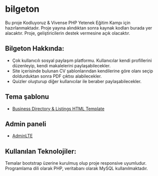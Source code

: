 # bilgeton

Bu proje Kodluyoruz & Vivense PHP Yetenek Eğitim Kampı için hazırlanmaktadır. Proje yayına alındıktan sonra kaynak kodları burada yer alacaktır. Proje, geliştiricilerin destek vermesine açık olacaktır.

## Bilgeton Hakkında:

- Çok kullanıcılı sosyal paylaşım platformu. Kullanıcılar kendi profillerini düzenleyip, kendi makalelerini paylaşabilecekler.
- Site içerisinde bulunan CV şablonlarından kendilerine göre olanı seçip doldurduktan sonra PDF çıktısı alabilecekler.
- Quizler oluşturup diğer kullanıcılar ile beraber paylaşabilecekler.

## Tema şablonu
- [Business Directory & Listings HTML Template](https://themeforest.net/item/reveal-business-directory-listings-html-template/25507058)

## Admin paneli
- [AdminLTE](https://github.com/ColorlibHQ/AdminLTE)

## Kullanılan Teknolojiler: 
Temalar bootstrap üzerine kurulmuş olup proje responsive uyumludur. 
Programlama dili olarak PHP, veritabanı olarak MySQL kullanılmaktadır.
